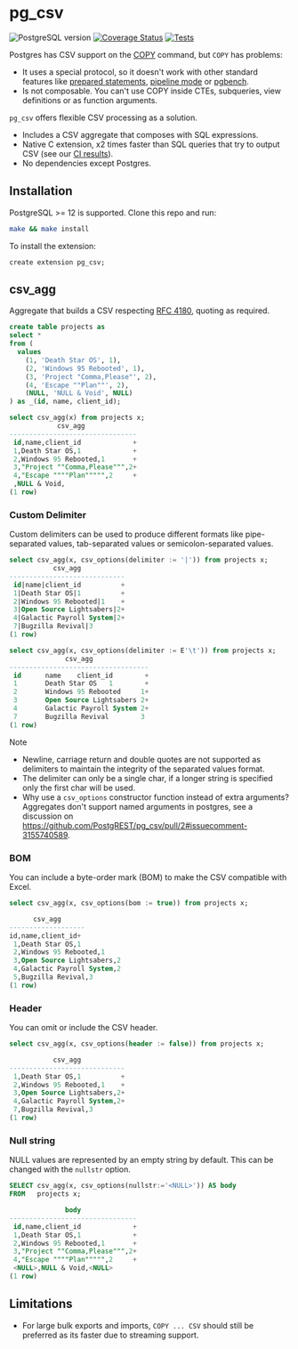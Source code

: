 # pg_csv

![PostgreSQL version](https://img.shields.io/badge/postgresql-12+-blue.svg)
[![Coverage Status](https://coveralls.io/repos/github/PostgREST/pg_csv/badge.svg)](https://coveralls.io/github/PostgREST/pg_csv)
[![Tests](https://github.com/PostgREST/pg_csv/actions/workflows/ci.yaml/badge.svg)](https://github.com/PostgREST/pg_csv/actions)

Postgres has CSV support on the [COPY](https://www.postgresql.org/docs/current/sql-copy.html) command, but `COPY` has problems:

- It uses a special protocol, so it doesn't work with other standard features like [prepared statements](https://www.postgresql.org/docs/current/sql-prepare.html), [pipeline mode](https://www.postgresql.org/docs/current/libpq-pipeline-mode.html#LIBPQ-PIPELINE-USING) or [pgbench](https://www.postgresql.org/docs/current/pgbench.html).
- Is not composable. You can't use COPY inside CTEs, subqueries, view definitions or as function arguments.

`pg_csv` offers flexible CSV processing as a solution.

- Includes a CSV aggregate that composes with SQL expressions.
- Native C extension, x2 times faster than SQL queries that try to output CSV (see our [CI results](https://github.com/PostgREST/pg_csv/actions/runs/17367727912)).
- No dependencies except Postgres.

## Installation

PostgreSQL >= 12 is supported. Clone this repo and run:

```bash
make && make install
```

To install the extension:

```psql
create extension pg_csv;
```

## csv_agg

Aggregate that builds a CSV respecting [RFC 4180](https://www.ietf.org/rfc/rfc4180.txt), quoting as required.

```sql
create table projects as
select *
from (
  values
    (1, 'Death Star OS', 1),
    (2, 'Windows 95 Rebooted', 1),
    (3, 'Project "Comma,Please"', 2),
    (4, 'Escape ""Plan""', 2),
    (NULL, 'NULL & Void', NULL)
) as _(id, name, client_id);
```

```sql
select csv_agg(x) from projects x;
            csv_agg
--------------------------------
 id,name,client_id             +
 1,Death Star OS,1             +
 2,Windows 95 Rebooted,1       +
 3,"Project ""Comma,Please""",2+
 4,"Escape """"Plan""""",2     +
 ,NULL & Void,
(1 row)
```

### Custom Delimiter

Custom delimiters can be used to produce different formats like pipe-separated values, tab-separated values or semicolon-separated values.

```sql
select csv_agg(x, csv_options(delimiter := '|')) from projects x;
           csv_agg
-----------------------------
 id|name|client_id          +
 1|Death Star OS|1          +
 2|Windows 95 Rebooted|1    +
 3|Open Source Lightsabers|2+
 4|Galactic Payroll System|2+
 7|Bugzilla Revival|3
(1 row)

select csv_agg(x, csv_options(delimiter := E'\t')) from projects x;
              csv_agg
-----------------------------------
 id      name    client_id        +
 1       Death Star OS   1        +
 2       Windows 95 Rebooted     1+
 3       Open Source Lightsabers 2+
 4       Galactic Payroll System 2+
 7       Bugzilla Revival        3
(1 row)
```

> [!NOTE]
> - Newline, carriage return and double quotes are not supported as delimiters to maintain the integrity of the separated values format.
> - The delimiter can only be a single char, if a longer string is specified only the first char will be used.
> - Why use a `csv_options` constructor function instead of extra arguments? Aggregates don't support named arguments in postgres, see a discussion on https://github.com/PostgREST/pg_csv/pull/2#issuecomment-3155740589.

### BOM

You can include a byte-order mark (BOM) to make the CSV compatible with Excel.

```sql
select csv_agg(x, csv_options(bom := true)) from projects x;

      csv_agg
-------------------
﻿id,name,client_id+
 1,Death Star OS,1
 2,Windows 95 Rebooted,1
 3,Open Source Lightsabers,2
 4,Galactic Payroll System,2
 5,Bugzilla Revival,3
(1 row)
```

### Header

You can omit or include the CSV header.

```sql
select csv_agg(x, csv_options(header := false)) from projects x;

           csv_agg
-----------------------------
 1,Death Star OS,1          +
 2,Windows 95 Rebooted,1    +
 3,Open Source Lightsabers,2+
 4,Galactic Payroll System,2+
 7,Bugzilla Revival,3
(1 row)
```

### Null string

NULL values are represented by an empty string by default. This can be changed with the `nullstr` option.

```sql
SELECT csv_agg(x, csv_options(nullstr:='<NULL>')) AS body
FROM   projects x;

              body
--------------------------------
 id,name,client_id             +
 1,Death Star OS,1             +
 2,Windows 95 Rebooted,1       +
 3,"Project ""Comma,Please""",2+
 4,"Escape """"Plan""""",2     +
 <NULL>,NULL & Void,<NULL>
(1 row)
```

## Limitations

- For large bulk exports and imports, `COPY ... CSV` should still be preferred as its faster due to streaming support.
